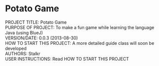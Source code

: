 Potato Game
===========

PROJECT TITLE: Potato Game  
PURPOSE OF PROJECT: To make a fun game while learning the language Java (using BlueJ)  
VERSION/DATE: 0.0.3 (2013-08-30)  
HOW TO START THIS PROJECT: A more detailed guide class will soon be developed  
AUTHORS: Stalkr  
USER INSTRUCTIONS: Read HOW TO START THIS PROJECT  
